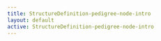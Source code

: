 ```yaml
---
title: StructureDefinition-pedigree-node-intro
layout: default
active: StructureDefinition-pedigree-node-intro
---
```


